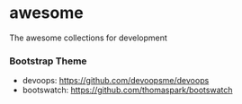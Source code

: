 # awesome
The awesome collections for development

### Bootstrap Theme
* devoops: https://github.com/devoopsme/devoops
* bootswatch: https://github.com/thomaspark/bootswatch

